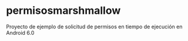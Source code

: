 # permisosmarshmallow
Proyecto de ejemplo de solicitud de permisos en tiempo de ejecución en Android 6.0
